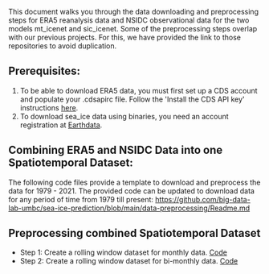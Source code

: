 This document walks you through the data downloading and preprocessing steps for ERA5 reanalysis data and NSIDC observational data for the two models mt_icenet and sic_icenet. Some of the preprocessing steps overlap with our previous projects. For this, we have provided the link to those repositories to avoid duplication.

## Prerequisites:
1. To be able to download ERA5 data, you must first set up a CDS account and populate your .cdsapirc file. Follow the 'Install the CDS API key' instructions [here](https://cds.climate.copernicus.eu/api-how-to#install-the-cds-api-key).
2. To download sea_ice data using binaries, you need an account registration at [Earthdata](https://urs.earthdata.nasa.gov/users/new). 

## Combining ERA5 and NSIDC Data into one Spatiotemporal Dataset:
The following code files provide a template to download and preprocess the data for 1979 - 2021. The provided code can be updated to download data for any period of time from 1979 till present: https://github.com/big-data-lab-umbc/sea-ice-prediction/blob/main/data-preprocessing/Readme.md

## Preprocessing combined Spatiotemporal Dataset

- Step 1: Create a rolling window dataset for monthly data. [Code](https://github.com/big-data-lab-umbc/big-data-reu/tree/main/2021-projects/team-1/preprocessing/convlstm)
- Step 2: Create a rolling window dataset for bi-monthly data. [Code](https://github.com/big-data-lab-umbc/sea-ice-prediction/tree/main/mt-icenet/data-preprocessing)
